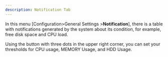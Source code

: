 ```yaml
---
description: Notification Tab
---
```


In this menu [Configuration>General Settings >**Notification**], there is a table with notifications generated by the system about its condition, for example, free disk space and CPU load.



Using the button with three dots in the upper right corner, you can set your thresholds for CPU usage, MEMORY Usage, and HDD Usage.




















